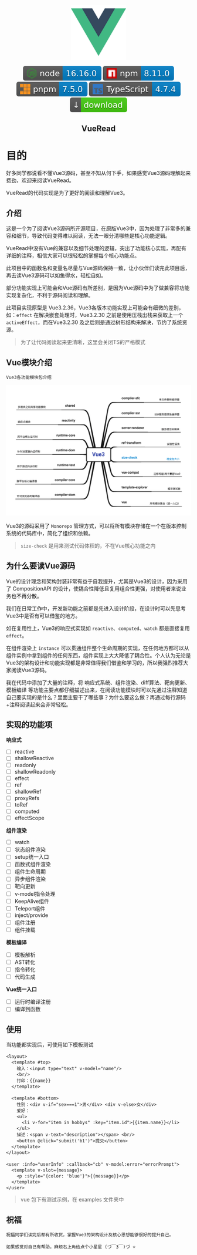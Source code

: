 <p align="center">
	<a href="https://cn.vuejs.org/">
	<img src="/assets/logo.svg" alt="Vue" width="150" />
	</a>
</p>
<p align="center">
	<a href="https://nodejs.org/dist/latest-v16.x/docs/api/"><img src="/assets/node-16.16.svg"/></a>
	<a href="https://docs.npmjs.com/"><img src="/assets/npm-8.11.svg"/></a>
	<a href="https://pnpm.io/motivation"><img src="/assets/pnpm-7.5.svg"/></a>
	<a href="https://www.typescriptlang.org/docs/"><img src="/assets/typescript-4.7.svg"/></a>
	<a href="https://github.com/LinhaiSuccess/vue-read/archive/refs/heads/main.zip"><img src="/assets/download.svg"/></a>
</p>
<h2 align="center">VueRead</h2>

# 目的

好多同学都说看不懂Vue3源码，甚至不知从何下手，如果感觉Vue3源码理解起来费劲，欢迎来阅读VueRead。

VueRead的代码实现是为了更好的阅读和理解Vue3。

## 介绍

这是一个为了阅读Vue3源码所开源项目，在原版Vue3中，因为处理了非常多的兼容和细节，导致代码变得难以阅读，无法一眼分清哪些是核心功能逻辑。

VueRead中没有Vue的兼容以及细节处理的逻辑，突出了功能核心实现，再配有详细的注释，相信大家可以很轻松的掌握每个核心功能点。

此项目中的函数名和变量名尽量与Vue源码保持一致，让小伙伴们读完此项目后，再去读Vue3源码可以如鱼得水，轻松自如。

部分功能实现上可能会和Vue源码有所差别，是因为Vue源码中为了做兼容将功能实现复杂化，不利于源码阅读和理解。

此项目实现原型是 Vue3.2.36，Vue3各版本功能实现上可能会有细微的差别，如：`effect` 在解决嵌套处理时，Vue3.2.30 之前是使用压栈出栈来获取上一个 `activeEffect`，而在Vue3.2.30 及之后则是通过树形结构来解决，节约了系统资源。

> 为了让代码阅读起来更清晰，这里会关闭TS的严格模式

## Vue模块介绍

`Vue3各功能模块包介绍`

<p align="center">
	<img alt="vue3" src="/assets/vue3.png"/>
</p>

Vue3的源码采用了 `Monorepo` 管理方式，可以将所有模块存储在一个在版本控制系统的代码库中，简化了组织和依赖。

> `size-check` 是用来测试代码体积的，不在Vue核心功能之内

## 为什么要读Vue源码

Vue的设计理念和架构封装非常有益于自我提升，尤其是Vue3的设计，因为采用了 CompositionAPI 的设计，使耦合性降低且复用组合性更强，对使用者来说业务也不再分散。

我们在日常工作中，开发新功能之前都是先进入设计阶段，在设计时可以先思考Vue3中是否有可以借鉴的地方。

如在复用性上，Vue3的响应式实现如 `reactive`、`computed`、`watch` 都是直接复用 `effect`。

在组件渲染上 `instance` 可以贯通组件整个生命周期的实现，在任何地方都可以从组件实例中拿到组件的任何东西，组件实现上大大降低了耦合性。个人认为无论是Vue3的架构设计和功能实现都是非常值得我们借鉴和学习的，所以我强烈推荐大家阅读Vue3源码。

我在代码中添加了大量的注释，将 响应式系统、组件渲染、diff算法、靶向更新、模板编译 等功能主要点都仔细描述出来，在阅读功能模块时可以先通过注释知道自己要实现的是什么？里面主要干了哪些事？为什么要这么做？再通过每行源码+注释阅读起来会非常轻松。

## 实现的功能项

**响应式**

- [ ] reactive
- [ ] shallowReactive
- [ ] readonly
- [ ] shallowReadonly
- [ ] effect
- [ ] ref
- [ ] shallowRef
- [ ] proxyRefs
- [ ] toRef
- [ ] computed
- [ ] effectScope

**组件渲染**

- [ ] watch
- [ ] 状态组件渲染
- [ ] setup统一入口
- [ ] 函数式组件渲染
- [ ] 组件生命周期
- [ ] 异步组件渲染
- [ ] 靶向更新
- [ ] v-model指令处理
- [ ] KeepAlive组件
- [ ] Teleport组件
- [ ] inject/provide
- [ ] 组件注册
- [ ] 组件挂载

**模板编译**

- [ ] 模板解析
- [ ] AST转化
- [ ] 指令转化
- [ ] 代码生成

**Vue统一入口**

- [ ] 运行时编译注册
- [ ] 编译到函数

## 使用

当功能都实现后，可使用如下模板测试

```vue
<layout>
  <template #top>
    输入：<input type="text" v-model="name"/>
    <br/>
    打印：{{name}}
  </template>
  
  <template #bottom>
    性别：<div v-if="sex===1">男</div> <div v-else>女</div>
    爱好：
    <ul>
      <li v-for="item in hobbys" :key="item.id">{{item.name}}</li>
    </ul>
    描述：<span v-text="description"></span> <br/>
    <button @click="submit('b1')">提交</button>
  </template>
</layout>

<user :info="userInfo" :callback="cb" v-model:error="errorPrompt">
  <template v-slot={message}>
    <p :style="{color: 'blue'}">{{message}}</p>
  </template>
</user>
```

> vue 包下有测试示例，在 examples 文件夹中

## 祝福

	祝福同学们读完后都有所收货，掌握Vue3的架构设计及核心思想能够很好的提升自己。
	
	如果感觉对自己有帮助，麻烦右上角给点个小星星 (づ￣3￣)づ ⭐️
